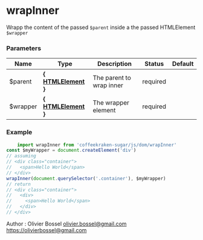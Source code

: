 # wrapInner

Wrapp the content of the passed `$parent` inside a the passed HTMLElement `$wrapper`


### Parameters
Name  |  Type  |  Description  |  Status  |  Default
------------  |  ------------  |  ------------  |  ------------  |  ------------
$parent  |  **{ [HTMLElement](https://developer.mozilla.org/fr/docs/Web/API/HTMLElement) }**  |  The parent to wrap inner  |  required  |
$wrapper  |  **{ [HTMLElement](https://developer.mozilla.org/fr/docs/Web/API/HTMLElement) }**  |  The wrapper element  |  required  |

### Example
```js
	import wrapInner from 'coffeekraken-sugar/js/dom/wrapInner'
const $myWrapper = document.createElement('div')
// assuming
// <div class="container">
//   <span>Hello World</span>
// </div>
wrapInner(document.querySelector('.container'), $myWrapper)
// return
// <div class="container">
//   <div>
//     <span>Hello World</span>
//   </div>
// </div>
```
Author : Olivier Bossel [olivier.bossel@gmail.com](mailto:olivier.bossel@gmail.com) [https://olivierbossel@gmail.com](https://olivierbossel@gmail.com)